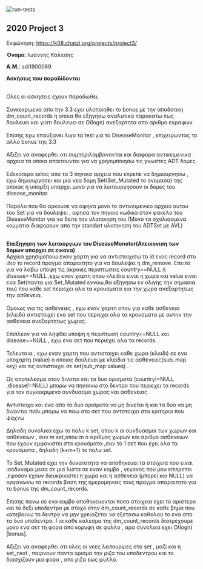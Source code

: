 ![run-tests](../../workflows/run-tests/badge.svg)

## 2020 Project 3

Εκφώνηση: https://k08.chatzi.org/projects/project3/


__Όνομα__: Iωάννης Κάλεσης

__Α.Μ.__: sdi1900069

**Ασκήσεις που παραδίδονται**

<br />Ολες οι ασκησεις εχουν παραδωθει.
<br /><br />
Συγκεκριμενα απο την 3.3 εχει υλοποιηθει το bonus με την αποδοτικη dm_count_records η οποια θα εξηγησω αναλυτικα παρακατω πως δουλευει και γιατι δουλευει σε Ο(logn) ανεξαρτητα απο αριθμο εγραφων.<br /><br />
Επισης εχω επαυξανει λιγο τα test για το DiseaseMonitor , επιχειρωντας το αλλο bonus της 3.3
<br /><br />
Αξιζει να αναφερθει οτι συμπεριλαμβανονται και διαφορα αντικειμενικα αρχεια τα οποια απαιτουνται για να χρησιμποιησω τις γνωστες ADT δομες. 
<br /><br />
Ειδικοτερα εκτος απο τα 3 πηγαια αρχεια που επρεπε να δημιουργησω , εχω δημιουργησει και μια νεα δομη Set(Set_Mutated το ονομασα) της οποιας η υπαρξη υπαρχει μονο για να λειτουργησουν οι δομες του disease_monitor.
<br /><br />
Παρολο που θα αρκουσε να αφηνα μονο το αντικειμενικο αρχειο αυτου του Set για να δουλεψει , αφησα τον πηγαιο κωδικα στον φακελο του DiseaseMonitor για να δειτε την υλοποιηση του (Μονο τα σχολιασμενα κομματια διαφορουν απο την standart υλοποιηση του ADTSet με AVL)
<br /><br />



**Επεξηγηση των λειτουργιων του DiseaseMonotor(Απεικονιση των δομων υπαρχει σε εικονα)**
<br />
Αρχικα χρησιμοποιω εναν χαρτη για να αντιστοιχισω το id ενος record στο ιδιο το record πραγμα απαραιτητο για να δουλεψει η dm_remove.
Επειτα για να λαβω υποψη τις ακραιες περιπτωσεις country==NULL ή disease==NULL ,εχω εναν χαρτη οπου κλειδια ειναι η χωρα και value ειναι ενα Set(παντα για Set_Mutated εννοω,θα εξηγησω εν ολιγης την σημασια του) που καθε set περιεχει ολα τα κρουσματα για την χωρα ανεξαρτητως την ασθενεια.
<br /><br />
Ομοιως για τις ασθενειες , εχω εναν χαρτη οπου για καθε ασθενεια (κλειδι) αντιστοιχει ενα set που περιεχει ολα τα κρουσματα με αυτην την ασθενεια ανεξαρτητως χωρας.
<br /><br />
Επιπλεον για να ληφθει υποψη η περιπτωση country==NULL και disease==NULL , εχω ενα σετ που περιεχει ολα τα records.
<br /><br />
Τελευταια , εχω εναν χαρτη που αντιστοιχει καθε χωρα (κλειδι) σε ενα υποχαρτη (value)  ο οποιος δουλευει με κλειδια τις ασθενειες(sub_map key) και τις αντιστοιχει σε set(sub_map values) .
<br /><br />
Ως αποτελεσμα οταν δινοται και τα δυο ορισματα (country!=NULL ,disease!=NULL) μπορω να πηγαινω στο δεντρο που περιεχει τα records για τον συγκεκριμενο συνδυασμο χωρας και ασθενειας.
<br /><br />
Αντιστοιχα και ενα απο τα δυο ορισματα να μη δινεται ή και τα δυο να μη δινονται παλι μπορω να παω στο σετ που αντστοιχει στα κριτηρια που ψαχνω
<br /><br />
Δηλαδη συνολικα εχω το πολυ k set, οπου k οι συνδυασμοι των χωρων και ασθενειων , συν m set,οπου m  ο αριθμος χωρων και αριθμο ασθενειων που εχουν εμφανιστει στα κρουσματα ,συν το 1 σετ που εχει ολα τα κρουσματα , δηλαδη (k+m+1) το πολυ set.
<br /><br />
Το Set_Mutated εχει την δυνατοτητα να αποθηκευει τα στοιχεια που ειναι ισοδυναμα μεσα σε μια λιστα σε εναν κομβο , γεγονος που μου επιτρεπει ,εφοσον εχουν διευκρινιστει η χωρα και η ασθενεια (μπορει και NULL) να οργανωνω τα records βαση της ημερομηνιας τους πραγμα απαραιτητο για το bonus της dm_count_records.
<br /><br />
Επισης πανω σε ενα κομβο αποθηκευονται ποσα στοιχεια εχει το αριστερο και το δεξι υποδεντρο με στοχο στην dm_count_records σε καθε βημα που κατεβαινω το δεντρο να μην χρειαζεται να εξετασω καθολου το ενα απο τα δυο υποδεντρα .Για καθε καλεσμα της dm_count_records διατρεχουμε μονο ενα σετ τη φορα απο κορυφη σε φυλλο , αρα συνολικα εχει Ο(logn) [bonus].
<br /><br />
Αξιζει να αναφερθει οτι ολες οι νεες λειτουργιες στο set , μαζι και η set_next , παιρνουν παντα ορισμα την ριζα του υποδεντρου και το διασχιζουν μια φορα , απο ριζα εως φυλλο.
<br />
